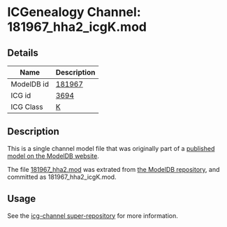 # ICGenealogy Channel: 181967\_hha2\_icgK.mod

## Details

Name | Description
---- | -----------
ModelDB id | [181967](http://senselab.med.yale.edu/ModelDB/ShowModel.cshtml?model=181967)
ICG id | [3694](http://icg.neurotheory.ox.ac.uk/channels/1/3694)
ICG Class | [K](http://icg.neurotheory.ox.ac.uk/channels/1)

## Description

This is a single channel model file that was originally part of a [published model on the ModelDB website](http://senselab.med.yale.edu/mModelDB/ShowModel.cshtml?model=181967).

The file [181967\_hha2.mod](181967_hha2_icgK.mod) was extrated from [the ModelDB repository](http://senselab.med.yale.edu/ModelDB/ShowModel.cshtml?model=181967), and committed as 181967\_hha2\_icgK.mod.

## Usage

See the [icg-channel super-repository](https://github.com/icgenealogy/icg-channels) for more information.
